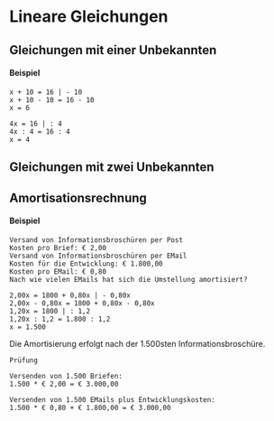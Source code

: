 # Lineare Gleichungen

## Gleichungen mit einer Unbekannten

#### Beispiel

```
x + 10 = 16 | - 10
x + 10 - 10 = 16 - 10
x = 6

4x = 16 | : 4
4x : 4 = 16 : 4
x = 4
```

## Gleichungen mit zwei Unbekannten

## Amortisationsrechnung

#### Beispiel

```
Versand von Informationsbroschüren per Post
Kosten pro Brief: € 2,00
Versand von Informationsbroschüren per EMail
Kosten für die Entwicklung: € 1.800,00
Kosten pro EMail: € 0,80
Nach wie vielen EMails hat sich die Umstellung amortisiert?

2,00x = 1800 + 0,80x | - 0,80x
2,00x - 0,80x = 1800 + 0,80x - 0,80x
1,20x = 1800 | : 1,2
1,20x : 1,2 = 1.800 : 1,2
x = 1.500
```

Die Amortisierung erfolgt nach der 1.500sten Informationsbroschüre.

```
Prüfung

Versenden von 1.500 Briefen:
1.500 * € 2,00 = € 3.000,00

Versenden von 1.500 EMails plus Entwicklungskosten:
1.500 * € 0,80 + € 1.800,00 = € 3.000,00
```
